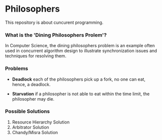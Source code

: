 # Philosophers

This repository is about cuncurent programming.


### What is the 'Dining Philosophers Prolem'? 

In Computer Science, the dining philosophers problem is an example often used in concurrent algorithm design to illustrate synchronization issues and techniques
for resolving them.


### Problems

- **Deadlock** each of the philosophers pick up a fork, no one can eat, hence, a deadlock.

- **Starvation** if a philosopher is not able to eat within the time limit, the philosopher may die.


### Possible Solutions

1. Resource Hierarchy Solution
2. Arbitrator Solution
3. Chandy/Misra Solution